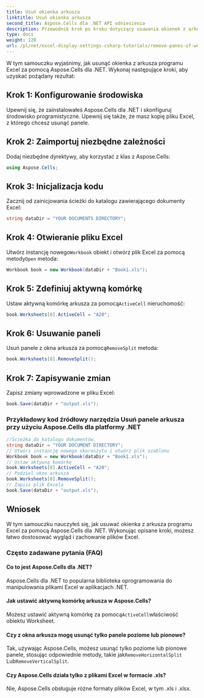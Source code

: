 ```yaml
---
title: Usuń okienka arkusza
linktitle: Usuń okienka arkusza
second_title: Aspose.Cells dla .NET API odniesienia
description: Przewodnik krok po kroku dotyczący usuwania okienek z arkusza programu Excel przy użyciu Aspose.Cells dla .NET.
type: docs
weight: 120
url: /pl/net/excel-display-settings-csharp-tutorials/remove-panes-of-worksheet/
---
```

W tym samouczku wyjaśnimy, jak usunąć okienka z arkusza programu Excel za pomocą Aspose.Cells dla .NET. Wykonaj następujące kroki, aby uzyskać pożądany rezultat:

## Krok 1: Konfigurowanie środowiska

Upewnij się, że zainstalowałeś Aspose.Cells dla .NET i skonfiguruj środowisko programistyczne. Upewnij się także, że masz kopię pliku Excel, z którego chcesz usunąć panele.

## Krok 2: Zaimportuj niezbędne zależności

Dodaj niezbędne dyrektywy, aby korzystać z klas z Aspose.Cells:

```csharp
using Aspose.Cells;
```

## Krok 3: Inicjalizacja kodu

Zacznij od zainicjowania ścieżki do katalogu zawierającego dokumenty Excel:

```csharp
string dataDir = "YOUR DOCUMENTS DIRECTORY";
```

## Krok 4: Otwieranie pliku Excel

 Utwórz instancję nowego`Workbook` obiekt i otwórz plik Excel za pomocą metody`Open` metoda:

```csharp
Workbook book = new Workbook(dataDir + "Book1.xls");
```

## Krok 5: Zdefiniuj aktywną komórkę

 Ustaw aktywną komórkę arkusza za pomocą`ActiveCell` nieruchomość:

```csharp
book.Worksheets[0].ActiveCell = "A20";
```

## Krok 6: Usuwanie paneli

 Usuń panele z okna arkusza za pomocą`RemoveSplit` metoda:

```csharp
book.Worksheets[0].RemoveSplit();
```

## Krok 7: Zapisywanie zmian

Zapisz zmiany wprowadzone w pliku Excel:

```csharp
book.Save(dataDir + "output.xls");
```

### Przykładowy kod źródłowy narzędzia Usuń panele arkusza przy użyciu Aspose.Cells dla platformy .NET 
```csharp
//Ścieżka do katalogu dokumentów.
string dataDir = "YOUR DOCUMENT DIRECTORY";
// Utwórz instancję nowego skoroszytu i otwórz plik szablonu
Workbook book = new Workbook(dataDir + "Book1.xls");
// Ustaw aktywną komórkę
book.Worksheets[0].ActiveCell = "A20";
// Podziel okno arkusza
book.Worksheets[0].RemoveSplit();
// Zapisz plik Excela
book.Save(dataDir + "output.xls");
```

## Wniosek

W tym samouczku nauczyłeś się, jak usuwać okienka z arkusza programu Excel za pomocą Aspose.Cells dla .NET. Wykonując opisane kroki, możesz łatwo dostosować wygląd i zachowanie plików Excel.

### Często zadawane pytania (FAQ)

#### Co to jest Aspose.Cells dla .NET?

Aspose.Cells dla .NET to popularna biblioteka oprogramowania do manipulowania plikami Excel w aplikacjach .NET.

#### Jak ustawić aktywną komórkę arkusza w Aspose.Cells?

 Możesz ustawić aktywną komórkę za pomocą`ActiveCell`właściwość obiektu Worksheet.

#### Czy z okna arkusza mogę usunąć tylko panele poziome lub pionowe?

 Tak, używając Aspose.Cells, możesz usunąć tylko poziome lub pionowe panele, stosując odpowiednie metody, takie jak`RemoveHorizontalSplit` Lub`RemoveVerticalSplit`.

#### Czy Aspose.Cells działa tylko z plikami Excel w formacie .xls?

Nie, Aspose.Cells obsługuje różne formaty plików Excel, w tym .xls i .xlsx.
	
